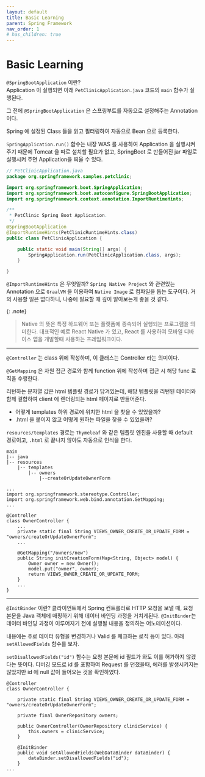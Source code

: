 ```yaml
---
layout: default
title: Basic Learning
parent: Spring Framework
nav_order: 1
# has_children: true
---
```


# Basic Learning

`@SpringBootApplication` 이란?<br>
Application 이 실행되면 아래 `PetClinicApplication.java` 코드의 `main` 함수가 실행된다. 

그 전에 `@SpringBootApplication` 은 스프링부트를 자동으로 설정해주는 Annotation 이다. 

Spring 에 설정된 Class 들을 읽고 필터링하여 자동으로 Bean 으로 등록한다.

`SpringApplication.run()` 함수는 내장 WAS 를 사용하여 Application 을 실행시켜주기 때문에 Tomcat 을 따로 설치할 필요가 없고, SpringBoot 로 만들어진 jar 파일로 실행시켜 주면 Application을 띄울 수 있다.

```java
// PetClinicApplication.java
package org.springframework.samples.petclinic;

import org.springframework.boot.SpringApplication;
import org.springframework.boot.autoconfigure.SpringBootApplication;
import org.springframework.context.annotation.ImportRuntimeHints;

/**
 * PetClinic Spring Boot Application.
 */
@SpringBootApplication
@ImportRuntimeHints(PetClinicRuntimeHints.class)
public class PetClinicApplication {

	public static void main(String[] args) {
		SpringApplication.run(PetClinicApplication.class, args);
	}

}
```

`@ImportRuntimeHints` 은 무엇일까? `Spring Native Project` 와 관련있는 Annotation 으로 `GraalVM` 을 이용하여 `Native Image` 로 컴파일을 돕는 도구이다.
거의 사용할 일은 없다하니, 나중에 필요할 때 깊이 알아보는게 좋을 것 같다.

{: .note}
> Native 의 뜻은 특정 하드웨어 또는 플랫폼에 종속되어 실행되는 프로그램을 의미한다. 대표적인 예로 React Native 가 있고, React 를 사용하여 모바일 디바이스 앱을 개발할때 사용하는 프레임워크이다. 

---
`@Controller` 는 class 위에 작성하며, 이 클래스는 Controller 라는 의미이다.

`@GetMapping` 은 자원 접근 경로와 함께 function 위에 작성하며 접근 시 해당 func 로직을 수행한다.

리턴하는 문자열 값은 html 템플릿 경로가 담겨있는데, 해당 템플릿을 리턴된 데이터와 함께 결합하여 client 에 렌더링되는 html 페이지로 만들어준다.

- 어떻게 templates 하위 경로에 위치한 html 을 찾을 수 있었을까? 
- .html 을 붙이지 않고 어떻게 원하는 파일을 찾을 수 있었을까?

`resources/templates` 경로는 `Thymeleaf` 와 같은 템플릿 엔진을 사용할 때 default 경로이고, `.html` 로 끝나지 않아도 자동으로 인식을 한다.

```
main
|-- java
|-- resources
	|-- templates
		|-- owners
			|--createOrUpdateOwnerForm
```

```
...
import org.springframework.stereotype.Controller;
import org.springframework.web.bind.annotation.GetMapping;
...

@Controller
class OwnerController {
	...
	private static final String VIEWS_OWNER_CREATE_OR_UPDATE_FORM = "owners/createOrUpdateOwnerForm";
	...

	@GetMapping("/owners/new")
	public String initCreationForm(Map<String, Object> model) {
		Owner owner = new Owner();
		model.put("owner", owner);
		return VIEWS_OWNER_CREATE_OR_UPDATE_FORM;
	}
	...
}

```

---

`@InitBinder` 이란?
클라이언트에서 Spring 컨트롤러로 HTTP 요청을 보낼 때, 요청 본문을 Java 객체에 매핑하기 위해 데이터 바인딩 과정을 거치게된다. `@InitBinder`는 데이터 바인딩 과정이 이루어지기 전에 실행될 내용을 정의하는 어노테이션이다.

내용에는 주로 데이터 유형을 변경하거나 Valid 를 체크하는 로직 등이 있다. 아래 `setAllowedFields` 함수를 보자.

`setDisallowedFields("id")` 함수는 요청 본문에 id 필드가 와도 이를 허가하지 않겠다는 뜻이다. 디버깅 모드로 id 를 포함하여 Request 를 던졌을때, 에러를 발생시키지는 않았지만 id 에 null 값이 들어오는 것을 확인하였다.

```
@Controller
class OwnerController {

	private static final String VIEWS_OWNER_CREATE_OR_UPDATE_FORM = "owners/createOrUpdateOwnerForm";

	private final OwnerRepository owners;

	public OwnerController(OwnerRepository clinicService) {
		this.owners = clinicService;
	}

	@InitBinder
	public void setAllowedFields(WebDataBinder dataBinder) {
		dataBinder.setDisallowedFields("id");
	}
...
```